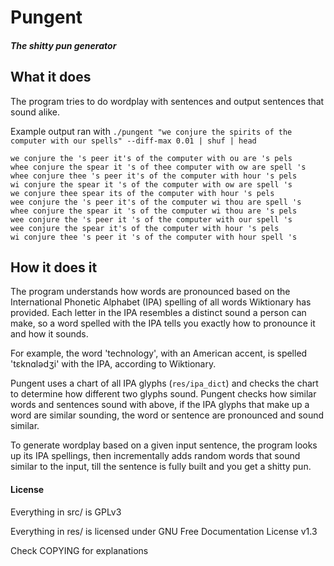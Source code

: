 # Pungent
##### The shitty pun generator

## What it does
The program tries to do wordplay with sentences and output sentences that sound alike.

Example output ran with `./pungent "we conjure the spirits of the computer with our spells" --diff-max 0.01 | shuf | head`
```
we conjure the 's peer it's of the computer with ou are 's pels 
whee conjure the spear it 's of thee computer with ow are spell 's 
whee conjure thee 's peer it's of the computer with hour 's pels 
wi conjure the spear it 's of the computer with ow are spell 's 
we conjure thee spear its of the computer with hour 's pels 
wee conjure the 's peer it's of the computer wi thou are spell 's 
whee conjure the spear it 's of the computer wi thou are 's pels 
wee conjure the 's peer it 's of the computer with our spell 's 
wee conjure the spear it's of the computer with hour 's pels 
wi conjure thee 's peer it 's of the computer with hour spell 's 
```
## How it does it
The program understands how words are pronounced based on the International Phonetic Alphabet (IPA) spelling of all words Wiktionary has provided.
Each letter in the IPA resembles a distinct sound a person can make, so a word spelled with the IPA tells you exactly how to pronounce it and how it sounds.

For example, the word 'technology', with an American accent, is spelled 'tɛknɑlədʒi' with the IPA, according to Wiktionary.

Pungent uses a chart of all IPA glyphs (`res/ipa_dict`) and checks the chart to determine how different two glyphs sound.
Pungent checks how similar words and sentences sound with above, if the IPA glyphs that make up a word are similar sounding, the word or sentence are pronounced and sound similar.

To generate wordplay based on a given input sentence, the program looks up its IPA spellings, then incrementally adds random words that sound similar to the input, till the sentence is fully built and you get a shitty pun.
#### License
Everything in src/ is GPLv3

Everything in res/ is licensed under GNU Free Documentation License v1.3

Check COPYING for explanations




